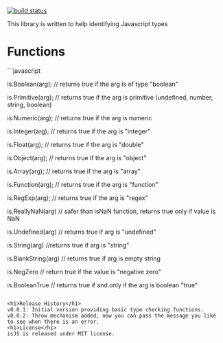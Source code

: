 [![build status](https://secure.travis-ci.org/orald/isJS.png?branch=master)](http://travis-ci.org/orald/isJS)

This library is written to help identifying Javascript types

<h1>Functions</h1>
```javascript

is.Boolean(arg); // returns true if the arg is of type "boolean"

is.Primitive(arg); // returns true if the arg is primitive (undefined, number, string, boolean)

is.Numeric(arg); // returns true if the arg is numeric

is.Integer(arg); // returns true if the arg is "integer"

is.Float(arg); // returns true if the arg is "double"

is.Object(arg); // returns true if the arg is "object"

is.Array(arg); // returns true if the arg is "array"

is.Function(arg); // returns true if the arg is "function"

is.RegExp(arg); // returns true if the arg is "regex"

is.ReallyNaN(arg) // safer than isNaN function, returns true only if value is NaN

is.Undefined(arg) // returns true if arg is "undefined"

is.String(arg) //returns true if arg is "string"

is.BlankString(arg) // returns true if arg is empty string

is.NegZero // return true if the value is "negative zero"

is.BooleanTrue // returns true if and only if the arg is boolean "true"
```

<h1>Release History</h1>
v0.0.1: Initial version providing basic type checking functions.
v0.0.2: Throw mechanism added, now you can pass the message you like to see when there is an error.
<h1>License</h1>
isJS is released under MIT license.
